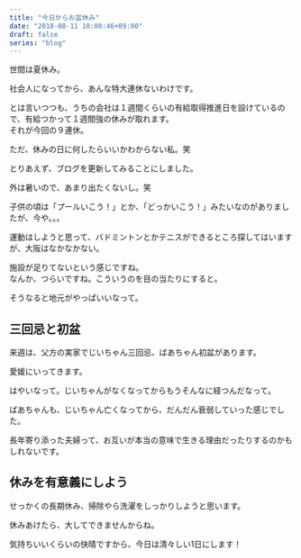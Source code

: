 ```yaml
---
title: "今日からお盆休み"
date: "2018-08-11 10:00:46+09:00"
draft: false
series: "blog"
---
```

世間は夏休み。  

社会人になってから、あんな特大連休ないわけです。  

とは言いつつも、うちの会社は１週間くらいの有給取得推進日を設けているので、有給つかって１週間強の休みが取れます。  
それが今回の９連休。  

ただ、休みの日に何したらいいかわからない私。笑  

とりあえず、ブログを更新してみることにしました。  

外は暑いので、あまり出たくないし。笑  

子供の頃は「プールいこう！」とか、「どっかいこう！」みたいなのがありましたが、今や。。。  

運動はしようと思って、バドミントンとかテニスができるところ探してはいますが、大阪はなかなかない。  

施設が足りてないという感じですね。  
なんか、つらいですね。こういうのを目の当たりにすると。  

そうなると地元がやっぱいいなって。  

## 三回忌と初盆

来週は、父方の実家でじいちゃん三回忌、ばあちゃん初盆があります。  

愛媛にいってきます。  

はやいなって。じいちゃんがなくなってからもうそんなに経つんだなって。  

ばあちゃんも、じいちゃん亡くなってから、だんだん衰弱していった感じでした。  

長年寄り添った夫婦って、お互いが本当の意味で生きる理由だったりするのかもしれないです。  

## 休みを有意義にしよう

せっかくの長期休み、掃除やら洗濯をしっかりしようと思います。  

休みあけたら、大してできませんからね。  

気持ちいいくらいの快晴ですから、今日は清々しい1日にします！  
